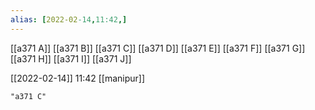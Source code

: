 ```yaml
---
alias: [2022-02-14,11:42,]
---
```

[[a371 A]] [[a371 B]] [[a371 C]] [[a371 D]] [[a371 E]] [[a371 F]] [[a371 G]] [[a371 H]] [[a371 I]] [[a371 J]]

[[2022-02-14]] 11:42
[[manipur]]
```query
"a371 C"
```